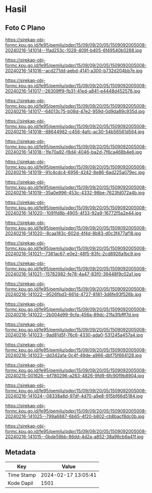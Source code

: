 # Hasil

## Foto C Plano

https://sirekap-obj-formc.kpu.go.id/fe95/pemilu/pdpr/15/09/09/20/05/1509092005008-20240216-141014--1fad253c-1028-409f-b405-6f49540b0288.jpg

https://sirekap-obj-formc.kpu.go.id/fe95/pemilu/pdpr/15/09/09/20/05/1509092005008-20240216-141016--acd271dd-aebd-4141-a300-b732d204bb7e.jpg

https://sirekap-obj-formc.kpu.go.id/fe95/pemilu/pdpr/15/09/09/20/05/1509092005008-20240216-141017--26309ff9-fb31-41ed-a841-e4448d452576.jpg

https://sirekap-obj-formc.kpu.go.id/fe95/pemilu/pdpr/15/09/09/20/05/1509092005008-20240216-141017--64013c75-b08d-47e2-959d-0d9da89c935d.jpg

https://sirekap-obj-formc.kpu.go.id/fe95/pemilu/pdpr/15/09/09/20/05/1509092005008-20240216-141018--88644982-c456-4afc-ac30-54b56561d564.jpg

https://sirekap-obj-formc.kpu.go.id/fe95/pemilu/pdpr/15/09/09/20/05/1509092005008-20240216-141018--1fe70a92-f8d4-4046-ba2d-7f6ca468b4e6.jpg

https://sirekap-obj-formc.kpu.go.id/fe95/pemilu/pdpr/15/09/09/20/05/1509092005008-20240216-141019--91c4cdc4-6956-4242-8e86-6ad225a079ec.jpg

https://sirekap-obj-formc.kpu.go.id/fe95/pemilu/pdpr/15/09/09/20/05/1509092005008-20240216-141019--35a0e996-453c-4332-98be-7623fd072a4b.jpg

https://sirekap-obj-formc.kpu.go.id/fe95/pemilu/pdpr/15/09/09/20/05/1509092005008-20240216-141020--1091fd8b-4905-4f33-92a9-16772f5a2e44.jpg

https://sirekap-obj-formc.kpu.go.id/fe95/pemilu/pdpr/15/09/09/20/05/1509092005008-20240216-141020--8caa183c-602d-4f4d-8b83-d0c3f477af18.jpg

https://sirekap-obj-formc.kpu.go.id/fe95/pemilu/pdpr/15/09/09/20/05/1509092005008-20240216-141021--7381ac67-e0e2-48f5-83fc-2cd8926a1bc9.jpg

https://sirekap-obj-formc.kpu.go.id/fe95/pemilu/pdpr/15/09/09/20/05/1509092005008-20240216-141021--15782982-fe78-4a47-83f0-39448f9c02a1.jpg

https://sirekap-obj-formc.kpu.go.id/fe95/pemilu/pdpr/15/09/09/20/05/1509092005008-20240216-141022--9526fbd3-661d-4727-8181-3d6fe93f526b.jpg

https://sirekap-obj-formc.kpu.go.id/fe95/pemilu/pdpr/15/09/09/20/05/1509092005008-20240216-141022--2b004d99-9cfa-456a-89dc-21fa3fbfff7d.jpg

https://sirekap-obj-formc.kpu.go.id/fe95/pemilu/pdpr/15/09/09/20/05/1509092005008-20240216-141023--9ad81d5f-76c6-4330-ada0-531245a457a4.jpg

https://sirekap-obj-formc.kpu.go.id/fe95/pemilu/pdpr/15/09/09/20/05/1509092005008-20240216-141023--dd342afa-0c4f-49de-a966-dbf75f664128.jpg

https://sirekap-obj-formc.kpu.go.id/fe95/pemilu/pdpr/15/09/09/20/05/1509092005008-20240215-001626--bf780296-a263-4826-9fd9-6fc90f9b8904.jpg

https://sirekap-obj-formc.kpu.go.id/fe95/pemilu/pdpr/15/09/09/20/05/1509092005008-20240216-141024--08338a8d-97df-4d70-a9e8-915bf66d5184.jpg

https://sirekap-obj-formc.kpu.go.id/fe95/pemilu/pdpr/15/09/09/20/05/1509092005008-20240216-141025--799a6887-6b65-4f20-b802-cb8bacf8dc0b.jpg

https://sirekap-obj-formc.kpu.go.id/fe95/pemilu/pdpr/15/09/09/20/05/1509092005008-20240216-141015--0bde59bb-86dd-4d2a-a852-38a96cb6a41f.jpg


## Metadata

| Key        | Value               |
| ---------- | ------------------- |
| Time Stamp | 2024-02-17 13:05:41 |
| Kode Dapil | 1501                |



